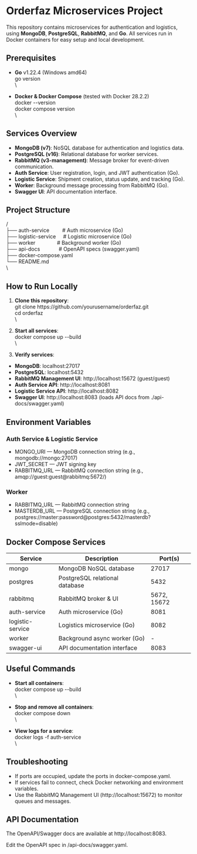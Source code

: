 # **Orderfaz Microservices Project**

This repository contains microservices for authentication and logistics, using **MongoDB**, **PostgreSQL**, **RabbitMQ**, and **Go**. All services run in Docker containers for easy setup and local development.

## **Prerequisites**

- **Go** v1.22.4 (Windows amd64)\
  go version\
  \

- **Docker & Docker Compose** (tested with Docker 28.2.2)\
  docker --version\
  docker compose version\
  \


## **Services Overview**

- **MongoDB (v7)**: NoSQL database for authentication and logistics data.
- **PostgreSQL (v16)**: Relational database for worker services.
- **RabbitMQ (v3-management)**: Message broker for event-driven communication.
- **Auth Service**: User registration, login, and JWT authentication (Go).
- **Logistic Service**: Shipment creation, status update, and tracking (Go).
- **Worker**: Background message processing from RabbitMQ (Go).
- **Swagger UI**: API documentation interface.

## **Project Structure**

/\
├── auth-service         # Auth microservice (Go)\
├── logistic-service     # Logistic microservice (Go)\
├── worker               # Background worker (Go)\
├── api-docs             # OpenAPI specs (swagger.yaml)\
├── docker-compose.yaml\
└── README.md\
\


## **How to Run Locally**

1. **Clone this repository**:\
   git clone https\://github.com/yourusername/orderfaz.git\
   cd orderfaz\
   \

2. **Start all services**:\
   docker compose up --build\
   \

3. **Verify services**:

- **MongoDB**: localhost:27017
- **PostgreSQL**: localhost:5432
- **RabbitMQ Management UI**: http\://localhost:15672 (guest/guest)
- **Auth Service API**: http\://localhost:8081
- **Logistic Service API**: http\://localhost:8082
- **Swagger UI**: http\://localhost:8083 (loads API docs from ./api-docs/swagger.yaml)

## **Environment Variables**

### **Auth Service & Logistic Service**

- MONGO\_URI — MongoDB connection string (e.g., mongodb://mongo:27017)
- JWT\_SECRET — JWT signing key
- RABBITMQ\_URL — RabbitMQ connection string (e.g., amqp\://guest\:guest\@rabbitmq:5672/)

### **Worker**

- RABBITMQ\_URL — RabbitMQ connection string
- MASTERDB\_URL — PostgreSQL connection string (e.g., postgres\://master\:password\@postgres:5432/masterdb?sslmode=disable)

## **Docker Compose Services**

| **Service**      | **Description**                | **Port(s)** |
| ---------------- | ------------------------------ | ----------- |
| mongo            | MongoDB NoSQL database         | 27017       |
| postgres         | PostgreSQL relational database | 5432        |
| rabbitmq         | RabbitMQ broker & UI           | 5672, 15672 |
| auth-service     | Auth microservice (Go)         | 8081        |
| logistic-service | Logistics microservice (Go)    | 8082        |
| worker           | Background async worker (Go)   | -           |
| swagger-ui       | API documentation interface    | 8083        |

## **Useful Commands**

- **Start all containers**:\
  docker compose up --build\
  \

- **Stop and remove all containers**:\
  docker compose down\
  \

- **View logs for a service**:\
  docker logs -f auth-service\
  \


## **Troubleshooting**

- If ports are occupied, update the ports in docker-compose.yaml.
- If services fail to connect, check Docker networking and environment variables.
- Use the RabbitMQ Management UI (http\://localhost:15672) to monitor queues and messages.

## **API Documentation**

The OpenAPI/Swagger docs are available at http\://localhost:8083.

Edit the OpenAPI spec in /api-docs/swagger.yaml.
